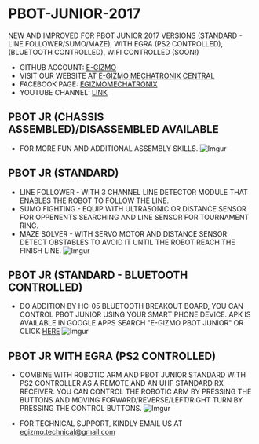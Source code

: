 # PBOT-JUNIOR-2017
NEW AND IMPROVED FOR PBOT JUNIOR 2017 VERSIONS (STANDARD - LINE FOLLOWER/SUMO/MAZE), WITH EGRA (PS2 CONTROLLED), (BLUETOOTH CONTROLLED), WIFI CONTROLLED (SOON!)

- GITHUB ACCOUNT: [E-GIZMO](www.github.com/e-Gizmo/)
- VISIT OUR WEBSITE AT [E-GIZMO MECHATRONIX CENTRAL](www.e-gizmo.net)
- FACEBOOK PAGE: [EGIZMOMECHATRONIX](www.facebook.com/eGizmoMechatronix/)
- YOUTUBE CHANNEL: [LINK](www.youtube.com/channel/UCPTmP3ql3_D302-zh5sZqAw)

## PBOT JR (CHASSIS ASSEMBLED)/DISASSEMBLED AVAILABLE
 - FOR MORE FUN AND ADDITIONAL ASSEMBLY SKILLS.
 ![Imgur](https://i.imgur.com/WCVq4Wj.jpg)

## PBOT JR (STANDARD)
 - LINE FOLLOWER - WITH 3 CHANNEL LINE DETECTOR MODULE THAT ENABLES THE ROBOT TO FOLLOW THE LINE.
 - SUMO FIGHTING - EQUIP WITH ULTRASONIC OR DISTANCE SENSOR FOR OPPENENTS SEARCHING AND LINE SENSOR FOR TOURNAMENT RING.
 - MAZE SOLVER - WITH SERVO MOTOR AND DISTANCE SENSOR DETECT OBSTABLES TO AVOID IT UNTIL THE ROBOT REACH THE FINISH LINE. 
![Imgur](https://i.imgur.com/NX7sRbd.jpg)

## PBOT JR (STANDARD - BLUETOOTH CONTROLLED)
 - DO ADDITION BY HC-05 BLUETOOTH BREAKOUT BOARD, YOU CAN CONTROL PBOT JUNIOR USING YOUR SMART PHONE DEVICE. APK IS AVAILABLE IN GOOGLE APPS SEARCH "E-GIZMO PBOT JUNIOR" OR CLICK [HERE](https://play.google.com/store/search?q=EGIZMO&hl=en) 
![Imgur](https://i.imgur.com/8Kd6o5k.jpg)

## PBOT JR WITH EGRA (PS2 CONTROLLED)
 -  COMBINE WITH ROBOTIC ARM AND PBOT JUNIOR STANDARD WITH PS2 CONTROLLER AS A REMOTE AND AN UHF STANDARD RX RECEIVER. YOU CAN CONTROL THE ROBOTIC ARM BY PRESSING THE BUTTONS AND MOVING FORWARD/REVERSE/LEFT/RIGHT TURN BY PRESSING THE CONTROL BUTTONS.
![Imgur](https://i.imgur.com/KLubwIS.jpg)

- FOR TECHNICAL SUPPORT, KINDLY EMAIL US AT <egizmo.technical@gmail.com>
